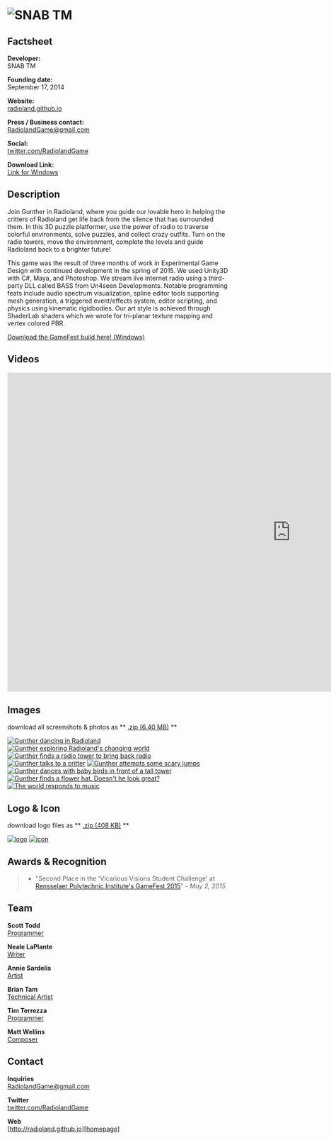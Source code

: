 # ![SNAB TM](assets/images/logo.png)

## Factsheet

**Developer:**  
SNAB TM

**Founding date:**  
September 17, 2014

**Website:**  
[radioland.github.io][homepage]

**Press / Business contact:**  
[RadiolandGame@gmail.com][contact]

**Social:**  
[twitter.com/RadiolandGame][twitter]  

**Download Link:**  
[Link for Windows][download]  


## Description

Join Gunther in Radioland, where you guide our lovable hero in helping the critters of Radioland get life back from the silence that has surrounded them. In this 3D puzzle platformer, use the power of radio to traverse colorful environments, solve puzzles, and collect crazy outfits. Turn on the radio towers, move the environment, complete the levels and guide Radioland back to a brighter future!

This game was the result of three months of work in Experimental Game Design with continued development in the spring of 2015. We used Unity3D with C#, Maya, and Photoshop. We stream live internet radio using a third-party DLL called BASS from Un4seen Developments. Notable programming feats include audio spectrum visualization, spline editor tools supporting mesh generation, a triggered event/effects system, editor scripting, and physics using kinematic rigidbodies. Our art style is achieved through ShaderLab shaders which we wrote for tri-planar texture mapping and vertex colored PBR.


[Download the GameFest build here! (Windows)](https://drive.google.com/file/d/0B39TY8FLCiYDVnI2QVAtUU1wOHM/view?usp=sharing)

<!--
## History

### Beginning

Lorem ipsum dolor sit amet, consectetur adipiscing elit, sed do eiusmod tempor incididunt ut labore et dolore magna aliqua. Ut enim ad minim veniam, quis nostrud exercitation ullamco laboris nisi ut aliquip ex ea commodo consequat. Duis aute irure dolor in reprehenderit in voluptate velit esse cillum dolore eu fugiat nulla pariatur. Excepteur sint occaecat cupidatat non proident, sunt in culpa qui officia deserunt mollit anim id est laborum.

### Second subhed if you want it!

Lorem ipsum dolor sit amet, consectetur adipiscing elit, sed do eiusmod tempor incididunt ut labore et dolore magna aliqua. Ut enim ad minim veniam, quis nostrud exercitation ullamco laboris nisi ut aliquip ex ea commodo consequat. Duis aute irure dolor in reprehenderit in voluptate velit esse cillum dolore eu fugiat nulla pariatur. Excepteur sint occaecat cupidatat non proident, sunt in culpa qui officia deserunt mollit anim id est laborum.
-->


## Videos

<iframe width="1280" height="720" src="https://www.youtube.com/embed/HbTQizZzDiM?rel=0" frameborder="0" allowfullscreen></iframe>

## Images

download all screenshots & photos as ** [.zip (6.40 MB)](assets/images/images.zip "Images zip") **

[![Gunther dancing in Radioland](assets/images/Radioland-01-Dance.png)](assets/images/Radioland-01-Dance.png)
[![Gunther exploring Radioland's changing world](assets/images/Radioland-02-Exploring.png)](assets/images/Radioland-02-Exploring.png)
[![Gunther finds a radio tower to bring back radio](assets/images/Radioland-03-findingARadioTower.png)](assets/images/Radioland-03-findingARadioTower.png)
[![Gunther talks to a critter](assets/images/Radioland-04-TalkingToCritter.png)](assets/images/Radioland-04-TalkingToCritter.png)
[![Gunther attempts some scary jumps](assets/images/Radioland-05-ScaryJumps.png)](assets/images/Radioland-05-ScaryJumps.png)
[![Gunther dances with baby birds in front of a tall tower](assets/images/Radioland-06-birdsAndTower.png)](assets/images/Radioland-06-birdsAndTower.png)
[![Gunther finds a flower hat. Doesn't he look great?](assets/images/Radioland-07-flowerHat.png)](assets/images/Radioland-07-flowerHat.png)
[![The world responds to music](assets/images/Radioland-08-audioVisualizers.png)](assets/images/Radioland-08-audioVisualizers.png)

## Logo & Icon

download logo files as ** [.zip (408 KB)]( assets/images/logo.zip "Logo & Icon zip") **

[![logo](assets/images/logo.png)](assets/images/logo.png "Logo")
[![icon](assets/images/icon.png)](assets/images/icon.png "Icon")


## Awards & Recognition

> * "Second Place in the 'Vicarious Visions Student Challenge' at [Rensselaer Polytechnic Institute's GameFest 2015](http://gamefest.rpi.edu/)" - *May 2, 2015*

<!--
## Selected Articles

> * "Quote quote quote."  
-- *Person Name, [Website](http://www.website.com/)*


> * "More quotes."  
-- *Person name, [Site](http://geocities.blog.com/)*


## Additional Links

**Company Link #1**  
Link to your company, or some affiliate. Located [here](https://link)

**Company Link #2**  
Another of these. See [here](https://link)
-->

## Team

**Scott Todd**  
[Programmer](http://scotttodd.github.io/)

**Neale LaPlante**  
[Writer](http://diokatsu.wix.com/portfolio/)

**Annie Sardelis**  
[Artist](http://asardelis3.wix.com/portfolio/)

**Brian Tam**  
[Technical Artist](http://xinoph.github.io/)

**Tim Terrezza**  
[Programmer](https://github.com/timmyterrezza/)

**Matt Wellins**  
[Composer](http://mattwellins.com/)

## Contact

**Inquiries**  
[RadiolandGame@gmail.com][contact]

**Twitter**  
[twitter.com/RadiolandGame][twitter]

**Web**  
[http://radioland.github.io][homepage]

<!--- =====================================================================  -->
<!--- Referenced links -->

[homepage]: http://radioland.github.io "Radioland"

[contact]: mailto:RadiolandGame@gmail.com

<!--- Social -->

[twitter]: https://twitter.com/RadiolandGame

[download]: https://drive.google.com/file/d/0B39TY8FLCiYDVnI2QVAtUU1wOHM/view?usp=sharing
